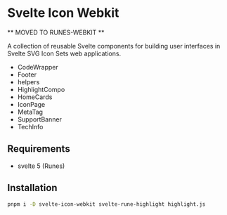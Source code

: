 # Svelte Icon Webkit

** MOVED TO RUNES-WEBKIT **

A collection of reusable Svelte components for building user interfaces in Svelte SVG Icon Sets web applications.

- CodeWrapper
- Footer
- helpers
- HighlightCompo
- HomeCards
- IconPage
- MetaTag
- SupportBanner
- TechInfo


## Requirements

- svelte 5 (Runes)

## Installation

```sh
pnpm i -D svelte-icon-webkit svelte-rune-highlight highlight.js
```